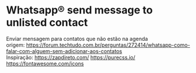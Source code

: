 # Whatsapp® send message to unlisted contact
Enviar mensagem para contatos que não estão na agenda<br>
origem: https://forum.techtudo.com.br/perguntas/272414/whatsapp-como-falar-com-alguem-sem-adicionar-aos-contatos<br>
Inspiração: https://zapdireto.com/
https://purecss.io/
https://fontawesome.com/icons